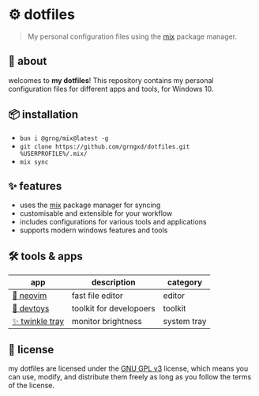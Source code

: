 # ⚙️ dotfiles
> My personal configuration files using the [mix](https://github.com/grngxd/mix) package manager.

## 🚥 about
welcomes to **my dotfiles**! This repository contains my personal configuration files for different apps and tools, for Windows 10.

## 📦 installation
- `bun i @grng/mix@latest -g`
- `git clone https://github.com/grngxd/dotfiles.git %USERPROFILE%/.mix/`
- `mix sync`

## ✨ features
- uses the [mix](https://github.com/grngxd/mix) package manager for syncing
- customisable and extensible for your workflow
- includes configurations for various tools and applications
- supports modern windows features and tools

## 🛠️ tools & apps

app | description | category
--- | --- | ---
[📰 neovim](https://neovim.io) | fast file editor | editor
[🧸 devtoys](https://devtoys.app) | toolkit for developoers | toolkit
[✨ twinkle tray](https://twinkletray.com/) | monitor brightness |system tray
 

## 📄 license
my dotfiles are licensed under the [GNU GPL v3](https://www.gnu.org/licenses/gpl-3.0.en.html) license, which means you can use, modify, and distribute them freely as long as you follow the terms of the license.
